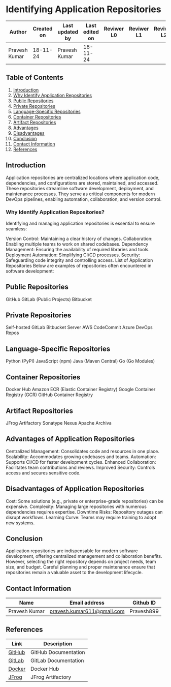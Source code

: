 # Identifying Application Repositories

| **Author** | **Created on** | **Last updated by** | **Last edited on** | **Reviwer L0** |**Reviwer L1** |**Reviwer L2** |
|------------|----------------|----------------------|---------------------|---------------|---------------|---------------|
| Pravesh Kumar      | 18-11-24      | Pravesh Kumar             | 18-11-24           |  | | |

## Table of Contents
1. [Introduction](#introduction)
2. [Why Identify Application Repositories](#why-identify-application-repositories)
3. [Public Repositories](#public-repositories)
4. [Private Repositories](#private-repositories)
5. [Language-Specific Repositories](#language-specific-repositories)
6. [Container Repositories](#container-repositories)
7. [Artifact Repositories](#artifact-repositories)
8. [Advantages](#Advantages-of-Application-Repositories)
9. [Disadvantages](#Disadvantages-of-Application-Repositories)
10. [Conclusion](#Conclusion)
11. [Contact Information](#Contact-Information)
12. [References](#References)

## Introduction
Application repositories are centralized locations where application code, dependencies, and configurations are stored, maintained, and accessed. These repositories streamline software development, deployment, and maintenance processes. They serve as critical components for modern DevOps pipelines, enabling automation, collaboration, and version control.

### Why Identify Application Repositories?

Identifying and managing application repositories is essential to ensure seamless:

Version Control: Maintaining a clear history of changes.
Collaboration: Enabling multiple teams to work on shared codebases.
Dependency Management: Ensuring the availability of required libraries and tools.
Deployment Automation: Simplifying CI/CD processes.
Security: Safeguarding code integrity and controlling access.
List of Application Repositories
Below are examples of repositories often encountered in software development:

## Public Repositories

GitHub
GitLab (Public Projects)
Bitbucket

## Private Repositories

Self-hosted GitLab
Bitbucket Server
AWS CodeCommit
Azure DevOps Repos

## Language-Specific Repositories

Python (PyPI)
JavaScript (npm)
Java (Maven Central)
Go (Go Modules)

## Container Repositories

Docker Hub
Amazon ECR (Elastic Container Registry)
Google Container Registry (GCR)
GitHub Container Registry

## Artifact Repositories

JFrog Artifactory
Sonatype Nexus
Apache Archiva

## Advantages of Application Repositories
Centralized Management: Consolidates code and resources in one place.
Scalability: Accommodates growing codebases and teams.
Automation: Supports CI/CD for faster development cycles.
Enhanced Collaboration: Facilitates team contributions and reviews.
Improved Security: Controls access and secures sensitive code.

## Disadvantages of Application Repositories
Cost: Some solutions (e.g., private or enterprise-grade repositories) can be expensive.
Complexity: Managing large repositories with numerous dependencies requires expertise.
Downtime Risks: Repository outages can disrupt workflows.
Learning Curve: Teams may require training to adopt new systems.


## Conclusion
Application repositories are indispensable for modern software development, offering centralized management and collaboration benefits. However, selecting the right repository depends on project needs, team size, and budget. Careful planning and proper maintenance ensure that repositories remain a valuable asset to the development lifecycle.

## Contact Information

| **Name** | **Email address**            | **Github ID**
|----------|-------------------------------|-------------------|
| Pravesh Kumar    |  pravesh.kumar611@gmail.com           | Pravesh899 |

## References

| **Link** | **Description**            |
|----------|-------------------------------|
| [GitHub](https://docs.github.com)   |  GitHub Documentation          |
| [GitLab](https://docs.gitlab.com)   | GitLab Documentation |
| [Docker](https://hub.docker.com)   | Docker Hub |
| [JFrog](https://jfrog.com/artifactory)   | JFrog Artifactory |

